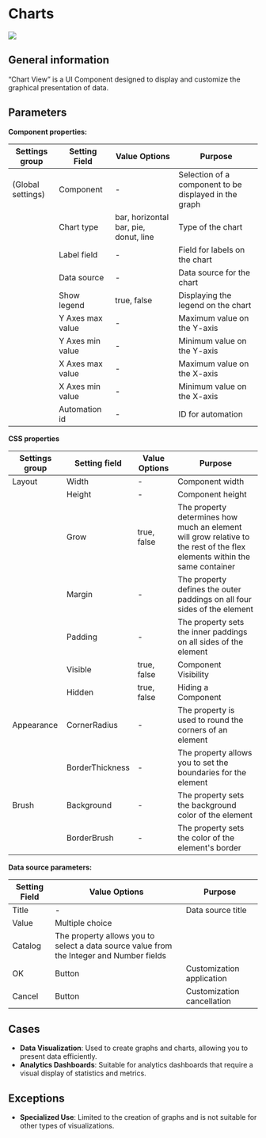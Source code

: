 # Charts

![](../../assets/images/app-development/charts.png)

## General information
“Chart View” is a UI Component designed to display and customize the graphical presentation of data.

## Parameters
**Component properties:**

| Settings group | Setting Field   | Value Options                          | Purpose                                      |
|-----------------|------------------|--------------------------------------------|-------------------------------------------------|
| (Global settings)         | Component        | -                                          | Selection of a component to be displayed in the graph     |
|                 | Chart type       | bar, horizontal bar, pie, donut, line      | Type of the chart                                     |
|                 | Label field      | -                                          | Field for labels on the chart                      |
|                 | Data source      | -                                          | Data source for the chart                    |
|                 | Show legend      | true, false                                | Displaying the legend on the chart                 |
|                 | Y Axes max value | -                                          | Maximum value on the Y-axis                 |
|                 | Y Axes min value | -                                          | Minimum value on the Y-axis                  |
|                 | X Axes max value | -                                          | Maximum value on the X-axis                 |
|                 | X Axes min value | -                                          | Minimum value on the X-axis                  |
|                 | Automation id    | -                                          | ID for automation                |

**CSS properties**

| Settings group | Setting field | Value Options | Purpose |
| --- | --- | --- | --- |
| Layout | Width | - | Component width |
|  | Height | - | Component height |
|  | Grow | true, false | The property determines how much an element will grow relative to the rest of the flex elements within the same container |
|  | Margin | - | The property defines the outer paddings on all four sides of the element |
|  | Padding | - | The property sets the inner paddings on all sides of the element |
|          | Visible        | true, false       | Component Visibility    |
|                 | Hidden         | true, false       | Hiding a Component      |
| Appearance | CornerRadius | - | The property is used to round the corners of an element |
|  | BorderThickness | - | The property allows you to set the boundaries for the element |
| Brush | Background | - | The property sets the background color of the element |
|  | BorderBrush | - | The property sets the color of the element's border |

**Data source parameters:**

| Setting Field | Value Options | Purpose |
| --- | --- | --- |
| Title | - | Data source title |
| Value | Multiple choice
Catalog | The property allows you to select a data source value from the Integer and Number fields |
| OK | Button | Customization application |
| Cancel | Button | Customization cancellation |

## Cases
- **Data Visualization**: Used to create graphs and charts, allowing you to present data efficiently.
- **Analytics Dashboards**: Suitable for analytics dashboards that require a visual display of statistics and metrics.

## Exceptions
- **Specialized Use**: Limited to the creation of graphs and is not suitable for other types of visualizations.
